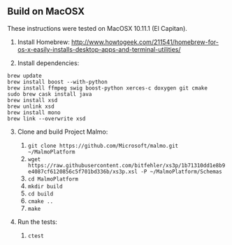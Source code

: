 
## Build on MacOSX ##

These instructions were tested on MacOSX 10.11.1 (El Capitan).

1. Install Homebrew: http://www.howtogeek.com/211541/homebrew-for-os-x-easily-installs-desktop-apps-and-terminal-utilities/

2. Install dependencies:

```
brew update
brew install boost --with-python
brew install ffmpeg swig boost-python xerces-c doxygen git cmake
sudo brew cask install java
brew install xsd
brew unlink xsd
brew install mono
brew link --overwrite xsd
```

3. Clone and build Project Malmo:
    1. `git clone https://github.com/Microsoft/malmo.git ~/MalmoPlatform`  
    2. `wget https://raw.githubusercontent.com/bitfehler/xs3p/1b71310dd1e8b9e4087cf6120856c5f701bd336b/xs3p.xsl -P ~/MalmoPlatform/Schemas`
    3. `cd MalmoPlatform`
    4. `mkdir build`
    5. `cd build`
    6. `cmake ..`
    7. `make`

4. Run the tests:
    1. `ctest`
